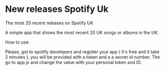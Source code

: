 # New releases Spotify Uk
The most 20 recent releases on Spotify UK 

A simple app that shows the most recent 20 UK songs or albums in the UK.

How to use:

Please, got to spotify developers and register your app ( it's free and it take 2 minutes ), you will be provided with a token and a a secret id number. The go to app.js and change the value with your personal token and ID.
